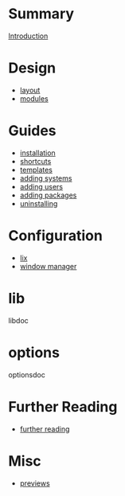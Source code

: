 # Summary

[Introduction](README.md)

# Design

- [layout](design/layout.md)
- [modules](./design/modules.md)

# Guides

- [installation](guides/installation.md)
- [shortcuts](guides/shortcuts.md)
- [templates](guides/templates.md)
- [adding systems](guides/adding-systems.md)
- [adding users](guides/adding-users.md)
- [adding packages](guides/adding-packages.md)
- [uninstalling](guides/uninstalling.md)

# Configuration

- [lix](configuration/lix.md)
- [window manager](configuration/window-manager.md)

# lib

libdoc

# options

optionsdoc

# Further Reading

- [further reading](further-reading.md)

# Misc

- [previews](misc/previews.md)
